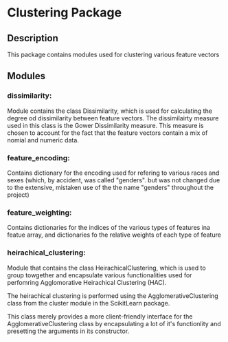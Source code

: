 # Clustering Package

## Description

This package contains modules used for clustering various feature vectors

## Modules
 ### dissimilarity: 
 Module contains the class Dissimilarity, which is used for calculating the degree od dissimilarity between feature vectors. The dissimilairty measure used in this class is the Gower Dissimilarity measure. This measure is chosen to account for the fact that the feature vectors contain a mix of nomial and numeric data. 

 ### feature_encoding:
 Contains dictionary for the encoding used for refering to various races and sexes (which, by accident, was called "genders". but was not changed due to the extensive, mistaken use of the the name "genders" throughout the project)

 ### feature_weighting:
 Contains dictionaries for the indices of the various types of features ina  featue array, and dictionaries fo the relative weights of each type of feature

 ### heirachical_clustering:
 Module that contains the class HeirachicalClustering, which is used to group towgether and encapsulate various functionalities used for perfomring Agglomorative Heirachical Clustering (HAC). 

 The heirachical clustering is performed using the AgglomerativeClustering class from the cluster module in the ScikitLearn package. 

 This class merely provides a more client-friendly interface for the AgglomerativeClustering class by encapsulating a lot of it's functionlity and presetting the arguments in its constructor.  